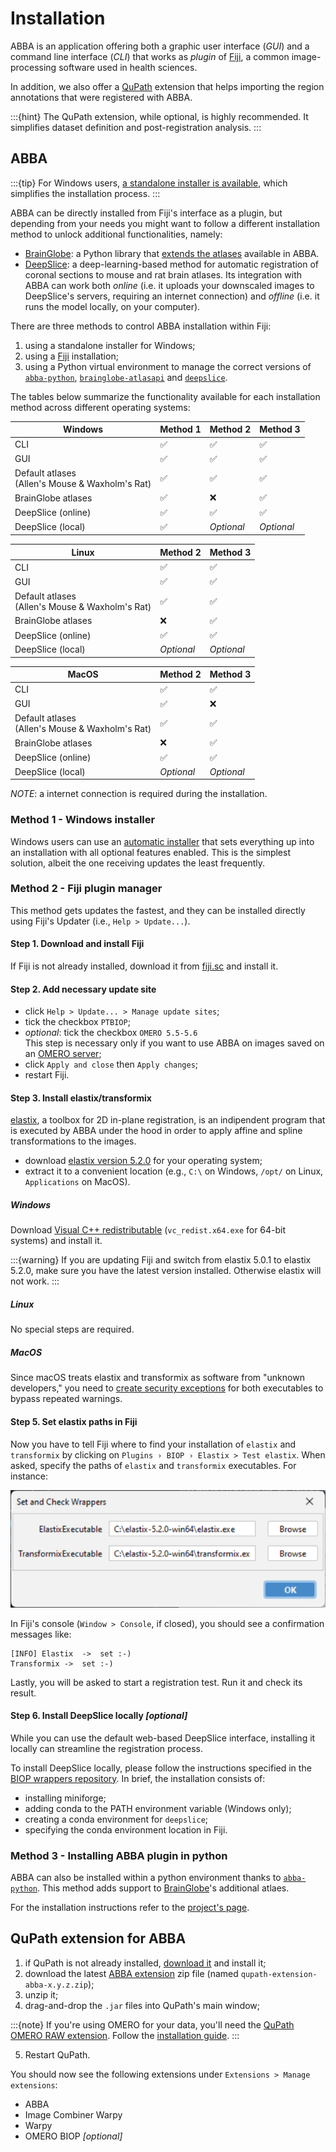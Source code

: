 # Installation

ABBA is an application offering both a graphic user interface (_GUI_) and a command line interface (_CLI_) that works as _plugin_ of [Fiji](https://fiji.sc/), a common image-processing software used in health sciences.

In addition, we also offer a [QuPath](https://qupath.github.io/) extension that helps importing the region annotations that were registered with ABBA.

:::{hint}
The QuPath extension, while optional, is highly recommended. It simplifies dataset definition and post-registration analysis.
:::

## ABBA

:::{tip} For Windows users, [a standalone installer is available](https://github.com/BIOP/ijp-imagetoatlas/releases/), which simplifies the installation process. 
:::

ABBA can be directly installed from Fiji's interface as a plugin, but depending from your needs you might want to follow a different installation method to unlock additional functionalities, namely:

<!-- * [elastix/transformix](https://github.com/SuperElastix/elastix): Software used for automating 2D in-plane registration. -->
* [BrainGlobe](https://brainglobe.info/about.html): a Python library that [extends the atlases](https://brainglobe.info/documentation/brainglobe-atlasapi/index.html#atlases-available) available in ABBA.
* [DeepSlice](https://www.deepslice.com.au/): a deep-learning-based method for automatic registration of coronal sections to mouse and rat brain atlases. Its integration with ABBA can work both _online_ (i.e. it uploads your downscaled images to DeepSlice's servers, requiring an internet connection) and _offline_ (i.e. it runs the model locally, on your computer).

There are three methods to control ABBA installation within Fiji:
1. using a standalone installer for Windows;
2. using a [Fiji](https://fiji.sc/) installation;
3. using a Python virtual environment to manage the correct versions of [`abba-python`](https://pypi.org/project/abba-python/), [`brainglobe-atlasapi`](https://pypi.org/project/brainglobe-atlasapi/) and [`deepslice`](https://pypi.org/project/DeepSlice/).

The tables below summarize the functionality available for each installation method across different operating systems:

| Windows                                             | Method 1 | Method 2   | Method 3   |
|-----------------------------------------------------|----------|------------|------------|
| CLI                                                 | ✅       | ✅         | ✅         |
| GUI                                                 | ✅       | ✅         | ✅         |
| Default atlases<br/>(Allen's Mouse & Waxholm's Rat) | ✅       | ✅         | ✅         |
| BrainGlobe atlases                                  | ✅       | ❌         | ✅         |
| DeepSlice (online)                                  | ✅       | ✅         | ✅         |
| DeepSlice (local)                                   | ✅       | _Optional_ | _Optional_ |

| Linux                                               | Method 2   | Method 3   |
|-----------------------------------------------------|------------|------------|
| CLI                                                 | ✅         | ✅         |
| GUI                                                 | ✅         | ✅         |
| Default atlases<br/>(Allen's Mouse & Waxholm's Rat) | ✅         | ✅         |
| BrainGlobe atlases                                  | ❌         | ✅         |
| DeepSlice (online)                                  | ✅         | ✅         |
| DeepSlice (local)                                   | _Optional_ | _Optional_ |

| MacOS                                               | Method 2   | Method 3   |
|-----------------------------------------------------|------------|------------|
| CLI                                                 | ✅         | ✅         |
| GUI                                                 | ✅         | ❌         |
| Default atlases<br/>(Allen's Mouse & Waxholm's Rat) | ✅         | ✅         |
| BrainGlobe atlases                                  | ❌         | ✅         |
| DeepSlice (online)                                  | ✅         | ✅         |
| DeepSlice (local)                                   | _Optional_ | _Optional_ |

_NOTE_: a internet connection is required during the installation.

### Method 1 - Windows installer

Windows users can use an [automatic installer](https://github.com/BIOP/ijp-imagetoatlas/releases/latest) that sets everything up into an installation with all optional features enabled. This is the simplest solution, albeit the one receiving updates the least frequently.

### Method 2 - Fiji plugin manager

This method gets updates the fastest, and they can be installed directly using Fiji's Updater (i.e., `Help > Update...`).

#### Step 1. Download and install Fiji
If Fiji is not already installed, download it from [fiji.sc](https://fiji.sc/) and install it.

#### Step 2. Add necessary update site
* click `Help > Update... > Manage update sites`;
* tick the checkbox `PTBIOP`;
* _optional_: tick the checkbox `OMERO 5.5-5.6`\
This step is necessary only if you want to use ABBA on images saved on an [OMERO server](https://www.openmicroscopy.org/omero/);
* click `Apply and close` then `Apply changes`;
* restart Fiji.

#### Step 3. Install elastix/transformix

[elastix](https://elastix.dev/), a toolbox for 2D in-plane registration, is an indipendent program that is executed by ABBA under the hood in order to apply affine and spline transformations to the images.

* download [elastix version 5.2.0](https://github.com/SuperElastix/elastix/releases/tag/5.2.0) for your operating system;
* extract it to a convenient location (e.g., `C:\` on Windows, `/opt/` on Linux, `Applications` on MacOS).

##### Windows
Download [Visual C++ redistributable](https://learn.microsoft.com/en-us/cpp/windows/latest-supported-vc-redist?view=msvc-170) (`vc_redist.x64.exe` for 64-bit systems) and install it. 

:::{warning}
If you are updating Fiji and switch from elastix 5.0.1 to elastix 5.2.0, make sure you have the latest version installed. Otherwise elastix will not work.
:::

##### Linux
No special steps are required.

##### MacOS
Since macOS treats elastix and transformix as software from "unknown developers," you need to [create security exceptions](https://support.apple.com/en-hk/guide/mac-help/mh40616/mac) for both executables to bypass repeated warnings.

#### Step 5. Set elastix paths in Fiji

Now you have to tell Fiji where to find your installation of `elastix` and `transformix` by clicking on `Plugins › BIOP › Elastix > Test elastix`. When asked, specify the paths of `elastix` and `transformix` executables. For instance:

![Setting elastix and transformix path in Fiji](../assets/img/fiji_elastix_transformix_path.png)

In Fiji's console (`Window > Console`, if closed), you should see a confirmation messages like:
```
[INFO] Elastix	->	set :-) 
Transformix	->	set :-) 
```

Lastly, you will be asked to start a registration test. Run it and check its result.
<!-- To verify `elastix` is working, you can run [this test script](https://gist.githubusercontent.com/NicoKiaru/b91f9f3f0069b765a49b5d4629a8b1c7/raw/a64f92467bc354eb45af579b5eb3c5a8a0c466b4/TestRegister.groovy) in Fiji. Save the file with a .groovy extension, open it in Fiji, and run it. -->

#### Step 6. Install DeepSlice locally _[optional]_

While you can use the default web-based DeepSlice interface, installing it locally can streamline the registration process.

To install DeepSlice locally, please follow the instructions specified in the [BIOP wrappers repository](https://github.com/BIOP/ijl-utilities-wrappers#deepslice). In brief, the installation consists of:
* installing miniforge;
* adding conda to the PATH environment variable (Windows only);
* creating a conda environment for `deepslice`;
* specifying the conda environment location in Fiji.

### Method 3 - Installing ABBA plugin in python

ABBA can also be installed within a python environment thanks to [`abba-python`](https://pypi.org/project/abba-python/). This method adds support to [BrainGlobe](https://brainglobe.info/documentation/brainglobe-atlasapi/index.html#atlases-available)'s additional atlaes.

For the installation instructions refer to the [project's page](https://github.com/BIOP/abba_python).

## QuPath extension for ABBA

1. if QuPath is not already installed, [download it](https://qupath.github.io/) and install it;
2. download the latest [ABBA extension](https://github.com/BIOP/qupath-extension-abba/releases/latest) zip file (named `qupath-extension-abba-x.y.z.zip`);
3. unzip it;
4. drag-and-drop the `.jar` files into QuPath's main window;

:::{note}
If you're using OMERO for your data, you'll need the [QuPath OMERO RAW extension](https://github.com/BIOP/qupath-extension-biop-omero). Follow the [installation guide](https://github.com/BIOP/qupath-extension-biop-omero/blob/omero-raw/README.md).
:::

5. Restart QuPath.

You should now see the following extensions under `Extensions > Manage extensions`:
* ABBA
* Image Combiner Warpy
* Warpy
* OMERO BIOP _[optional]_